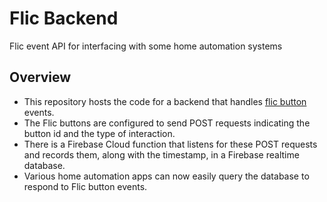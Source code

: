 # Flic Backend

Flic event API for interfacing with some home automation systems

## Overview
* This repository hosts the code for a backend that handles [flic button](https://flic.io/) events.
* The Flic buttons are configured to send POST requests indicating the button id and the type of interaction.
* There is a Firebase Cloud function that listens for these POST requests and records them, along with the timestamp, in a Firebase realtime database.
* Various home automation apps can now easily query the database to respond to Flic button events.
